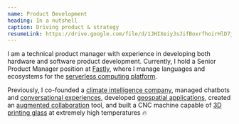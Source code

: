 ```yaml
---
name: Product Development
heading: In a nutshell
caption: Driving product & strategy
resumeLink: https://drive.google.com/file/d/1JHIXeiyJsJifBoxrfhoirHlD7jFsjiMP/view?usp=sharing
---
```


I am a technical product manager with experience in developing both hardware and software product development. Currently, I hold a Senior Product Manager position at [Fastly](https://www.fastly.com/products/edge-compute), where I manage languages and ecosystems for the [serverless computing platform](https://www.fastly.com/products/edge-compute).

Previously, I co-founded a [climate intelligence company](https://climasens.com/), managed chatbots and [conversational experiences](/article?name=projects%2F10-Verizon), developed [geospatial applications](/article?name=projects%2F11-Urban-Systems-Lab), created an [augmented collaboration](/article?name=projects%2F09-Stickie) tool, and built a CNC machine capable of [3D printing glass](/article?name=projects%2F07-Quartz) at extremely high temperatures 🔥
